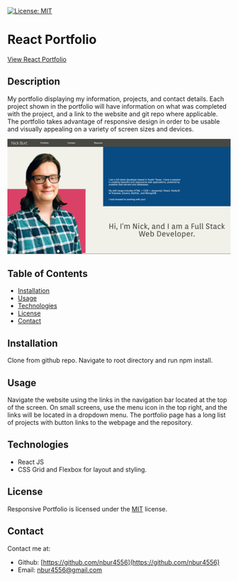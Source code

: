 [![License: MIT](https://img.shields.io/badge/License-MIT-yellow.svg)](https://opensource.org/licenses/MIT)

# React Portfolio

[View React Portfolio](https://nbur4556.github.io/react-portfolio/)

## Description

My portfolio displaying my information, projects, and contact details. Each project shown in the portfolio will have information on what was completed with the project, and a link to the website and git repo where applicable. The portfolio takes advantage of responsive design in order to be usable and visually appealing on a variety of screen sizes and devices.

![Portfolio Homepage](./docs/portfolio-homepage.png)

## Table of Contents

* [Installation](#Installation)
* [Usage](#Usage)
* [Technologies](#Technologies)
* [License](#License)
* [Contact](#Contact)

## Installation

Clone from github repo. Navigate to root directory and run npm install.

## Usage

Navigate the website using the links in the navigation bar located at the top of the screen. On small screens, use the menu icon in the top right, and the links will be located in a dropdown menu. The portfolio page has a long list of projects with button links to the webpage and the repository.

## Technologies

* React JS
* CSS Grid and Flexbox for layout and styling.

## License

Responsive Portfolio is licensed under the [MIT](https://opensource.org/licenses/MIT) license.

## Contact

Contact me at:

* Github: [https://github.com/nbur4556](https://github.com/nbur4556)
* Email: nbur4556@gmail.com
